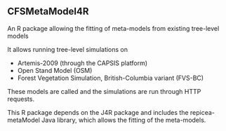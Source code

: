 ## CFSMetaModel4R 
An R package allowing the fitting of meta-models from existing tree-level models

It allows running tree-level simulations on 

- Artemis-2009 (through the CAPSIS platform)
- Open Stand Model (OSM)
- Forest Vegetation Simulation, British-Columbia variant (FVS-BC)

These models are called and the simulations are run through HTTP requests. 

This R package depends on the J4R package and includes the repicea-metaModel Java library, which allows the fitting of the meta-models.


